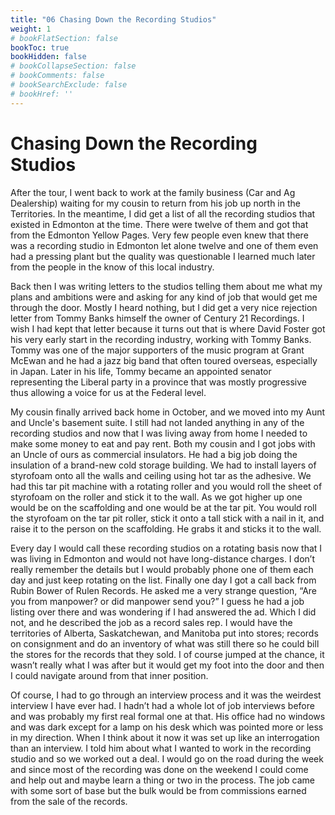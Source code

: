 ```yaml
---
title: "06 Chasing Down the Recording Studios"
weight: 1
# bookFlatSection: false
bookToc: true
bookHidden: false
# bookCollapseSection: false
# bookComments: false
# bookSearchExclude: false
# bookHref: ''
---
```

# Chasing Down the Recording Studios
After the tour, I went back to work at the family business (Car and Ag Dealership) waiting for my cousin to return from his job up north in the Territories.  In the meantime, I did get a list of all the recording studios that existed in Edmonton at the time.  There were twelve of them and got that from the Edmonton Yellow Pages.  Very few people even knew that there was a recording studio in Edmonton let alone twelve and one of them even had a pressing plant but the quality was questionable I learned much later from the people in the know of this local industry.

Back then I was writing letters to the studios telling them about me what my plans and ambitions were and asking for any kind of job that would get me through the door.  Mostly I heard nothing, but I did get a very nice rejection letter from Tommy Banks himself the owner of Century 21 Recordings.  I wish I had kept that letter because it turns out that is where David Foster got his very early start in the recording industry, working with Tommy Banks.  Tommy was one of the major supporters of the music program at Grant McEwan and he had a jazz big band that often toured overseas, especially in Japan.  Later in his life, Tommy became an appointed senator representing the Liberal party in a province that was mostly progressive thus allowing a voice for us at the Federal level.

My cousin finally arrived back home in October, and we moved into my Aunt and Uncle's basement suite.  I still had not landed anything in any of the recording studios and now that I was living away from home I needed to make some money to eat and pay rent.  Both my cousin and I got jobs with an Uncle of ours as commercial insulators.  He had a big job doing the insulation of a brand-new cold storage building.  We had to install layers of styrofoam onto all the walls and ceiling using hot tar as the adhesive.  We had this tar pit machine with a rotating roller and you would roll the sheet of styrofoam on the roller and stick it to the wall.  As we got higher up one would be on the scaffolding and one would be at the tar pit.  You would roll the styrofoam on the tar pit roller, stick it onto a tall stick with a nail in it, and raise it to the person on the scaffolding.  He grabs it and sticks it to the wall.

Every day I would call these recording studios on a rotating basis now that I was living in Edmonton and would not have long-distance charges.  I don’t really remember the details but I would probably phone one of them each day and just keep rotating on the list.  Finally one day I got a call back from Rubin Bower of Rulen Records.  He asked me a very strange question, “Are you from manpower? or did manpower send you?”  I guess he had a job listing over there and was wondering if I had answered the ad.  Which I did not, and he described the job as a record sales rep.  I would have the territories of Alberta, Saskatchewan, and Manitoba put into stores; records on consignment and do an inventory of what was still there so he could bill the stores for the records that they sold.  I of course jumped at the chance, it wasn’t really what I was after but it would get my foot into the door and then I could navigate around from that inner position.

Of course, I had to go through an interview process and it was the weirdest interview I have ever had.  I hadn’t had a whole lot of job interviews before and was probably my first real formal one at that.  His office had no windows and was dark except for a lamp on his desk which was pointed more or less in my direction.  When I think about it now it was set up like an interrogation than an interview.  I told him about what I wanted to work in the recording studio and so we worked out a deal.  I would go on the road during the week and since most of the recording was done on the weekend I could come and help out and maybe learn a thing or two in the process.  The job came with some sort of base but the bulk would be from commissions earned from the sale of the records.